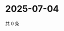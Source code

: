 # 2025-07-04

共 0 条

<!-- BEGIN ZHIHUVIDEO -->
<!-- 最后更新时间 Fri Jul 04 2025 14:17:58 GMT+0800 (China Standard Time) -->

<!-- END ZHIHUVIDEO -->
